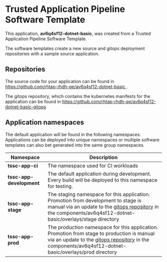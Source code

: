 # Trusted Application Pipeline Software Template

This application, **av6q4sf12-dotnet-basic**, was created from a Trusted Application Pipeline Software Template.

The software templates create a new source and gitops deployment repositories with a sample source application. 

## Repositories

The source code for your application can be found in [https://github.com/rhtap-rhdh-qe/av6q4sf12-dotnet-basic ](https://github.com/rhtap-rhdh-qe/av6q4sf12-dotnet-basic ).
 
The gitops repository, which contains the kubernetes manifests for the application can be found in 
[https://github.com/rhtap-rhdh-qe/av6q4sf12-dotnet-basic-gitops ](https://github.com/rhtap-rhdh-qe/av6q4sf12-dotnet-basic-gitops ) 

## Application namespaces 

The default application will be found in the following namespaces. Applications can be deployed into unique namespaces or multiple software templates can also bet generated into the same group namespaces.  

|  Namespace   |  Description   |  
| -------- | -------- |
| **tssc-app-ci** | The namespace used for CI workloads |
| **tssc-app-development** | The default application during development. Every build will be deployed to this namespace for testing. |
| **tssc-app-stage** | The staging namespace for this application. Promotion from development to stage is manual via an update to the [gitops repository](https://github.com/rhtap-rhdh-qe/av6q4sf12-dotnet-basic-gitops ) in the components/av6q4sf12-dotnet-basic/overlays/stage directory |
| **tssc-app-prod** | The production namespace for this application. Promotion from stage to production is manual via an update to the [gitops repository](https://github.com/rhtap-rhdh-qe/av6q4sf12-dotnet-basic-gitops ) in the components/av6q4sf12-dotnet-basic/overlays/prod directory |